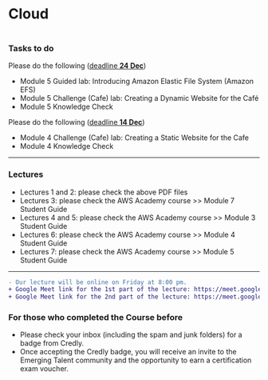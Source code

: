 # Cloud

```diff

```
<!--
+ Our next lecture will be online on Friday 13 Dec at 8:00 pm.
+ Our next lecture will be online on Friday 13 Dec at 8:00 pm.
- There is no lecture tomorrow (6 Dec.)
-->

### Tasks to do

Please do the following (<ins>deadline **24 Dec**</ins>) 
 - Module 5 Guided lab: Introducing Amazon Elastic File System (Amazon EFS)
 - Module 5 Challenge (Cafe) lab: Creating a Dynamic Website for the Café
 - Module 5 Knowledge Check
   
Please do the following (<ins>deadline **14 Dec**</ins>) 
 - Module 4 Challenge (Cafe) lab: Creating a Static Website for the Cafe
 - Module 4 Knowledge Check

---
<!--
Please do the following (<ins>deadline **12 Nov**</ins>) & (For those <ins>who added on 13 Nov </ins>to the course, the deadline is **17 Nov**)
 - Module 7 Guided lab: Creating a Virtual Private Cloud
 - Module 7 Challenge (Cafe) lab: Creating a VPC Networking Environment for the Café
 - Module 7 Knowledge Check

Please do the following (<ins>deadline **22 Nov**</ins>)
 - Module 3 Guided Lab: Exploring AWS Identity and Access Management (IAM)
 - Module 3 Knowledge Check
-->


### Lectures
- Lectures 1 and 2: please check the above PDF files
- Lectures 3: please check the AWS Academy course       >> Module 7 Student Guide
- Lectures 4 and 5: please check the AWS Academy course >> Module 3 Student Guide
- Lectures 6: please check the AWS Academy course >> Module 4 Student Guide
- Lectures 7: please check the AWS Academy course >> Module 5 Student Guide
---

```diff
- Our lecture will be online on Friday at 8:00 pm.
+ Google Meet link for the 1st part of the lecture: https://meet.google.com/onj-pkzn-tme
+ Google Meet link for the 2nd part of the lecture: https://meet.google.com/pay-eveb-ebt
```

<!--

The next lectures will be on 29 April at "Modareg 5", Insha Allah. -->

<!--
```diff
-  There are no cloud or data warehousing lectures tomorrow, 29 September 2024. 
```
### Bonus Bdeadline: **24 May**

```diff
+ To get a bonus (such as for the Midterm Exam), please complete as many labs and knowledge checks as you can.
- Important: labs and knowledge checks that are not asked during the semester.
+ Labs have higher degrees.
```
To get the certificate (from AWS Academy), please finish all labs and knowledge checks.
---
-->



<!--
- Oral degrees are based on the online tasks
### We have finished our lectures. 

### Tasks to do
Please do the following (<ins>deadline **15 May**</ins>)
 - Module 13 - Guided Lab 1: Breaking a Monolithic Node.js Application into Microservices
 - Module 13 Guided Lab - Implementing a Serverless Architecture with AWS Lambda
 - Module 13 Challenge Lab - Implementing a Serverless Architecture for the Cafe


Please do the following (<ins>deadline **3 May**</ins>)
- Module 6 Knowledge Check
- Module 6 Guided Lab - Creating a Virtual Private Cloud
- Module 6 Challenge Lab - Creating a VPC Networking Environment for the Cafe
-->


<!--
### Lectures
- Lectures 1 and 2: please check the above PDF files
- Lectures 3: please check the AWS Academy course: Module 3 Student Guide
- Lectures 4 and 5: please check the AWS Academy course: Module 4 Student Guide
- Lectures 6: please check the AWS Academy course: Module 6 Student Guide
- Lectures 7: please check the above PDF file and the following video
  - https://youtu.be/99y8G79UGws
  - Important: You may be asked about what is in the video in the final exam, including command lines.  
---
-->



<!--
### Tasks to do
Please do the following (<ins>deadline **31 March**</ins>)
- Module 4 Knowledge Check
 
Please do the following (<ins>deadline **31 March** *(extended)*</ins>)
- Module 4 Guided Lab - Introducing Amazon Elastic File System (Amazon EFS)
- Module 4 Challenge Lab - Creating a Dynamic Website for the Cafe

---
-->



 <!--
Please do the following (<ins>deadline **23 March**</ins>)
- Module 3 Guided Lab - Hosting a Static Website
- Module 3 Challenge Lab - Creating a Static Website for the Cafe
- Module 3 Knowledge Check
-->



<!--
Please do the following (<ins>deadline **15 March**</ins>)
- Module 2 Knowledge Check
-->



<!--
### Zoom
- https://us05web.zoom.us/j/82861851614?pwd=1KCjaJbmRJvzLje2Kab3MuZVXNMuSL.1
- Saturday 03:00 pm
---
-->


<!--
### Adding to AWS Academy (or any other online Academy)
If you are not added, please send an email from your Academic mail (ended by fci.bu.edu.eg). The email should contain:
- Your full Arabic name, as shown on your official faculty ID
- Your program (IS, SC, AI, ...)
- Your level (4th, 3rd, 2nd, ...)
- Your course name (Cloud, Data Analytics, ...)

 ```diff
- After being added to AWS Academy, please keep your email and Arabic Full name as it is
+ The purpose of the previous point is to be sure you have your correct degrees based on your work in the course
! Furthermore, AWS Academy is an academic platform, so we need to use our Academic emails
``` 
---

-->

### For those who completed the Course before
- Please check your inbox (including the spam and junk folders) for a badge from Credly. 
- Once accepting the Credly badge, you will receive an invite to the Emerging Talent community and the opportunity to earn a certification exam voucher.

<!--
### Practical Demo
- https://youtu.be/99y8G79UGws
- **Important:** You may be asked about what is in the video in the final exam, including command lines.

### Recorded Last Lecture
- https://youtu.be/HlRAzFeutVw
- https://youtu.be/tmw8PdNgri0

### AWS Academy Course and enhance your degrees (Ponus)
- For all who need to increase their degrees (such as for the Midterm Exam), please do labs and knowledge checks as you can.
```diff
+ It is still open till 23 Jan. but with fewer degrees compared for who did it on time
```
-->
<!-- - The deadline is 31 Dec. -->
<!--
### AWS Academy
- Please do labs and answer questions as you can.
- There will be a badge and completion certificate for those who complete all the labs and knowledge checks (all theoretical parts).
- AWS **may** organize a competition between students from all over Egypt in the second term.
--> 

 
<!--
Please do the following labs (<ins>deadline **22 December**</ins>)
- Module 11 Guided Lab: Streaming Dynamic Content using Amazon CloudFront
- Module 13 Guided Lab: Breaking a Monolithic Node.js Application into Microservices
-->

<!--
### Zoom Link
https://us05web.zoom.us/j/83518532308?pwd=NXNJVXRTZmQ0dnhuU3A5ODNtanBRUT09
```diff
+ We finished the lectures. I wish you all good luck with your exams.
! I will be available online next Monday at 7:30 pm to update you on AWS Academy.
```
-->



<!--
Please do the following labs (<ins>deadline **12 December**</ins>)
- Module 7 Guided Lab - Creating a VPC Peering Connection
- Module 9 Guided Lab - Creating a Highly Available Environment
-->



<!--
Please do the following labs (<ins>deadline **3 December**</ins>)
- Creating a Virtual Private Cloud
- Creating a VPC Networking Environment for the Cafe
-->

<!--
```diff
+ Please do the steps as mentioned in the labs exactly, 
! Please keep your complete real Arabic name and your Edu mail (fci.bu.edu.eg) in your profile.
```
-->

<!-- - including the "Lab complete" steps (click on End Lab). -->

<!--
Module 9 Challenge Lab - Creating a Scalable and Highly Available Environment for the Cafe
Module 11 Guided Lab - Streaming Dynamic Content using Amazon CloudFront

(Optional) Module 13 - Guided Lab 1: Breaking a Monolithic Node.js Application into Microservices
Module 13 Guided Lab - Implementing a Serverless Architecture with AWS Lambda
Module 13 Challenge Lab - Implementing a Serverless Architecture for the Cafe
-->

<!--
### Generic Note
```diff
+ You can enter the lecture after we start,
- ONLY from the BACK Door of the lecturer's room.
```
-->

<!--
### Sunday 26 Nov. Note

```diff
-  Due to the other years' exams, our lecture will be postponed 
```
-->

<!-- # Cloud
```diff
+ The lecturer of Sunday 05th November
- will be postponed to another date
```
-->

